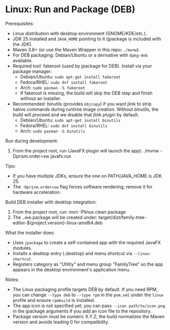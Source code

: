 # Linux: Run and Package (DEB)

Prerequisites:
- Linux distribution with desktop environment (GNOME/KDE/etc.).
- JDK 25 installed and `JAVA_HOME` pointing to it (jpackage is included with the JDK).
- Maven 3.8+ (or use the Maven Wrapper in this repo: `./mvnw`).
- For DEB packaging: Debian/Ubuntu or a derivative with `dpkg-deb` available.
- Required tool: fakeroot (used by jpackage for DEB). Install via your package manager:
  - Debian/Ubuntu: `sudo apt-get install fakeroot`
  - Fedora/RHEL: `sudo dnf install fakeroot`
  - Arch: `sudo pacman -S fakeroot`
  - If fakeroot is missing, the build will skip the DEB step and finish without an installer.
- Recommended: binutils (provides `objcopy`) if you want jlink to strip native commands during runtime image creation. Without binutils, the build will proceed and we disable that jlink plugin by default.
  - Debian/Ubuntu: `sudo apt-get install binutils`
  - Fedora/RHEL: `sudo dnf install binutils`
  - Arch: `sudo pacman -S binutils`

Run during development:
1. From the project root, run (JavaFX plugin will launch the app):
   ./mvnw -Dprism.order=sw javafx:run

Tips:
- If you have multiple JDKs, ensure the one on PATH/JAVA_HOME is JDK 25.
- The `-Dprism.order=sw` flag forces software rendering; remove it for hardware acceleration.

Build DEB installer with desktop integration:
1. From the project root, run:
   mvn -Plinux clean package
2. The `.deb` package will be created under:
   target/dist/family-tree-editor-${project.version}-linux-amd64.deb

What the installer does:
- Uses `jpackage` to create a self-contained app with the required JavaFX modules.
- Installs a desktop entry (.desktop) and menu shortcut via `--linux-shortcut`.
- Registers category as "Utility" and menu group "FamilyTree" so the app appears in the desktop environment's application menu.

Notes:
- The Linux packaging profile targets DEB by default. If you need RPM, you can change `--type deb` to `--type rpm` in the `pom.xml` under the `linux` profile and ensure `rpmbuild` is installed.
- The app icon is not specified yet; you can pass `--icon path/to/icon.png` in the jpackage arguments if you add an icon file to the repository.
- Package version must be numeric X.Y.Z; the build normalizes the Maven version and avoids leading 0 for compatibility.
